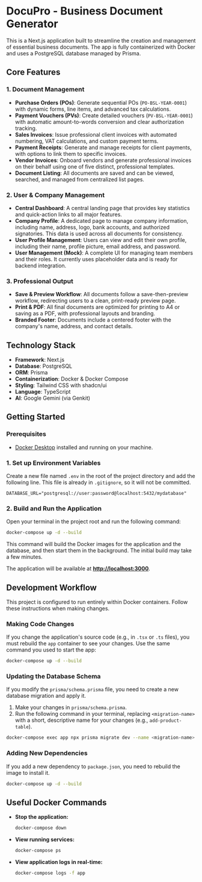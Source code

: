 # DocuPro - Business Document Generator

This is a Next.js application built to streamline the creation and management of essential business documents. The app is fully containerized with Docker and uses a PostgreSQL database managed by Prisma.

## Core Features

### 1. Document Management
- **Purchase Orders (POs)**: Generate sequential POs (`PO-BSL-YEAR-0001`) with dynamic forms, line items, and advanced tax calculations.
- **Payment Vouchers (PVs)**: Create detailed vouchers (`PV-BSL-YEAR-0001`) with automatic amount-to-words conversion and clear authorization tracking.
- **Sales Invoices**: Issue professional client invoices with automated numbering, VAT calculations, and custom payment terms.
- **Payment Receipts**: Generate and manage receipts for client payments, with options to link them to specific invoices.
- **Vendor Invoices**: Onboard vendors and generate professional invoices on their behalf using one of five distinct, professional templates.
- **Document Listing**: All documents are saved and can be viewed, searched, and managed from centralized list pages.

### 2. User & Company Management
- **Central Dashboard**: A central landing page that provides key statistics and quick-action links to all major features.
- **Company Profile**: A dedicated page to manage company information, including name, address, logo, bank accounts, and authorized signatories. This data is used across all documents for consistency.
- **User Profile Management**: Users can view and edit their own profile, including their name, profile picture, email address, and password.
- **User Management (Mock)**: A complete UI for managing team members and their roles. It currently uses placeholder data and is ready for backend integration.

### 3. Professional Output
- **Save & Preview Workflow**: All documents follow a save-then-preview workflow, redirecting users to a clean, print-ready preview page.
- **Print & PDF**: All final documents are optimized for printing to A4 or saving as a PDF, with professional layouts and branding.
- **Branded Footer**: Documents include a centered footer with the company's name, address, and contact details.

## Technology Stack

- **Framework**: Next.js
- **Database**: PostgreSQL
- **ORM**: Prisma
- **Containerization**: Docker & Docker Compose
- **Styling**: Tailwind CSS with shadcn/ui
- **Language**: TypeScript
- **AI**: Google Gemini (via Genkit)

## Getting Started

### Prerequisites
- [Docker Desktop](https://www.docker.com/products/docker-desktop/) installed and running on your machine.

### 1. Set up Environment Variables
Create a new file named `.env` in the root of the project directory and add the following line. This file is already in `.gitignore`, so it will not be committed.

```
DATABASE_URL="postgresql://user:password@localhost:5432/mydatabase"
```

### 2. Build and Run the Application
Open your terminal in the project root and run the following command:

```bash
docker-compose up -d --build
```
This command will build the Docker images for the application and the database, and then start them in the background. The initial build may take a few minutes.

The application will be available at **[http://localhost:3000](http://localhost:3000)**.

## Development Workflow

This project is configured to run entirely within Docker containers. Follow these instructions when making changes.

### Making Code Changes
If you change the application's source code (e.g., in `.tsx` or `.ts` files), you must rebuild the `app` container to see your changes. Use the same command you used to start the app:
```bash
docker-compose up -d --build
```

### Updating the Database Schema
If you modify the `prisma/schema.prisma` file, you need to create a new database migration and apply it.
1.  Make your changes in `prisma/schema.prisma`.
2.  Run the following command in your terminal, replacing `<migration-name>` with a short, descriptive name for your changes (e.g., `add-product-table`).
```bash
docker-compose exec app npx prisma migrate dev --name <migration-name>
```

### Adding New Dependencies
If you add a new dependency to `package.json`, you need to rebuild the image to install it.
```bash
docker-compose up -d --build
```

## Useful Docker Commands

- **Stop the application:**
  ```bash
  docker-compose down
  ```
- **View running services:**
  ```bash
  docker-compose ps
  ```
- **View application logs in real-time:**
  ```bash
  docker-compose logs -f app
  ```